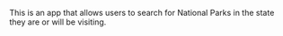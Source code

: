 This is an app that allows users to search for National Parks in the state they are or will be visiting.
